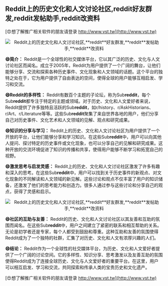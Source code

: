 ## **Reddit上的历史文化和人文讨论社区,**reddit**好友群发,**reddit**发帖助手,**reddit**改资料**

[😍想了解推广相关软件的朋友请登录 http://www.vst.tw](http://www.vst.tw)

 <center><img src="https://vst.tw/MP4/tuiguang/png/8.png" alt="Reddit上的历史文化和人文讨论社区,**reddit**好友群发,**reddit**发帖助手,**reddit**改资料"></center>

**😄简介：**
Reddit是一个全球性的社交媒体平台，它以其广泛的历史、文化与人文讨论社区而闻名。成立于2005年，Reddit为用户提供了一个广阔的舞台，让他们能够分享、交流和探索各种历史事件、文化现象和人文领域的话题。这个平台的独特之处在于，它为用户提供了自由表达的空间，使得全球的用户能够互相启发、学习和交流。

**😄Reddit的多样性：**
Reddit有数百个主题的子论坛，称为Sub**reddit**，每个Sub**reddit**都专注于特定的主题或领域。对于历史、文化和人文爱好者来说，Reddit提供了许多独特且活跃的Sub**reddit**，如r/history、r/AskHistorians、r/Art、r/Literature等等。这些Sub**reddit**聚集了来自世界各地的用户，他们分享自己对历史事件、文化艺术和人文领域的见解、观点和研究成果。

**😄知识的分享与学习：**
Reddit上的历史、文化和人文讨论社区为用户提供了一个开放的平台，让他们能够分享和学习知识。在这些Sub**reddit**中，用户可以向其他人提问、探讨特定的历史事件或文化现象，也可以分享自己的见解和研究成果。这种开放的交流环境促进了知识的传播和共享，使得用户能够不断学习和拓宽自己的视野。

**😄激发思考与启发灵感：**
Reddit上的历史、文化和人文讨论社区激发了许多有趣和深入的思考。在这些Sub**reddit**中，用户可以找到关于历史事件的新观点、对文化现象的不同解读和人文领域的新见解。这些讨论和观点不仅丰富了用户的知识储备，还激发了他们的思考能力和创造力。很多人通过参与这些讨论和分享自己的观点，获得了灵感和启示。

 <center><img src="https://vst.tw/MP4/tuiguang/png/5.png" alt="Reddit上的历史文化和人文讨论社区,**reddit**好友群发,**reddit**发帖助手,**reddit**改资料"></center>

**😄社区的互助与友善：**
Reddit的历史、文化和人文讨论社区以其友善和互助的氛围而闻名。在这些Sub**reddit**中，用户之间建立了紧密的联系和相互帮助的关系。无论是初学者还是专家，每个人都受到鼓励和尊重。这种互助和友善的氛围使得Reddit成为了一个独特的社群，汇集了对历史、文化和人文有浓厚兴趣的人们。

**😄结论：**
Reddit作为一个全球性的社交媒体平台，为历史、文化和人文爱好者提供了一个广阔的讨论空间。它的多样性、知识分享、思考激发以及友善互助的氛围使得Reddit成为了连接全球历史、文化与人文爱好者的重要平台。在这里，用户可以相互启发、学习和交流，共同探索和传承人类的宝贵历史和文化遗产。

[😍想了解推广相关软件的朋友请登录 http://www.vst.tw](http://www.vst.tw)




